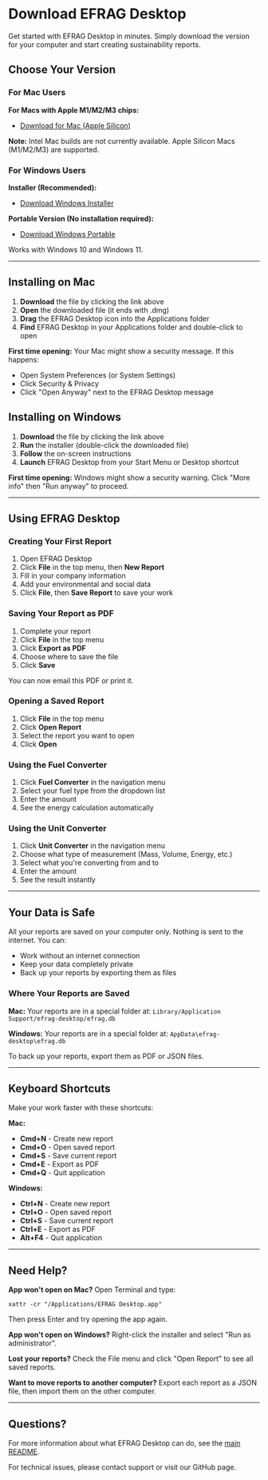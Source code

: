 # Download EFRAG Desktop

Get started with EFRAG Desktop in minutes. Simply download the version for your computer and start creating sustainability reports.

## Choose Your Version

### For Mac Users

**For Macs with Apple M1/M2/M3 chips:**
- [Download for Mac (Apple Silicon)](https://github.com/Anudeepreddynarala/EFRAG-Desktop/releases/latest/download/EFRAG-Desktop-1.0.0-arm64.dmg)

**Note:** Intel Mac builds are not currently available. Apple Silicon Macs (M1/M2/M3) are supported.

### For Windows Users

**Installer (Recommended):**
- [Download Windows Installer](https://github.com/Anudeepreddynarala/EFRAG-Desktop/releases/latest/download/EFRAG.Desktop.Setup.1.0.0.exe)

**Portable Version (No installation required):**
- [Download Windows Portable](https://github.com/Anudeepreddynarala/EFRAG-Desktop/releases/latest/download/EFRAG.Desktop.1.0.0.exe)

Works with Windows 10 and Windows 11.

---

## Installing on Mac

1. **Download** the file by clicking the link above
2. **Open** the downloaded file (it ends with .dmg)
3. **Drag** the EFRAG Desktop icon into the Applications folder
4. **Find** EFRAG Desktop in your Applications folder and double-click to open

**First time opening:** Your Mac might show a security message. If this happens:
- Open System Preferences (or System Settings)
- Click Security & Privacy
- Click "Open Anyway" next to the EFRAG Desktop message

## Installing on Windows

1. **Download** the file by clicking the link above
2. **Run** the installer (double-click the downloaded file)
3. **Follow** the on-screen instructions
4. **Launch** EFRAG Desktop from your Start Menu or Desktop shortcut

**First time opening:** Windows might show a security warning. Click "More info" then "Run anyway" to proceed.

---

## Using EFRAG Desktop

### Creating Your First Report

1. Open EFRAG Desktop
2. Click **File** in the top menu, then **New Report**
3. Fill in your company information
4. Add your environmental and social data
5. Click **File**, then **Save Report** to save your work

### Saving Your Report as PDF

1. Complete your report
2. Click **File** in the top menu
3. Click **Export as PDF**
4. Choose where to save the file
5. Click **Save**

You can now email this PDF or print it.

### Opening a Saved Report

1. Click **File** in the top menu
2. Click **Open Report**
3. Select the report you want to open
4. Click **Open**

### Using the Fuel Converter

1. Click **Fuel Converter** in the navigation menu
2. Select your fuel type from the dropdown list
3. Enter the amount
4. See the energy calculation automatically

### Using the Unit Converter

1. Click **Unit Converter** in the navigation menu
2. Choose what type of measurement (Mass, Volume, Energy, etc.)
3. Select what you're converting from and to
4. Enter the amount
5. See the result instantly

---

## Your Data is Safe

All your reports are saved on your computer only. Nothing is sent to the internet. You can:
- Work without an internet connection
- Keep your data completely private
- Back up your reports by exporting them as files

### Where Your Reports are Saved

**Mac:** Your reports are in a special folder at:
`Library/Application Support/efrag-desktop/efrag.db`

**Windows:** Your reports are in a special folder at:
`AppData\efrag-desktop\efrag.db`

To back up your reports, export them as PDF or JSON files.

---

## Keyboard Shortcuts

Make your work faster with these shortcuts:

**Mac:**
- **Cmd+N** - Create new report
- **Cmd+O** - Open saved report
- **Cmd+S** - Save current report
- **Cmd+E** - Export as PDF
- **Cmd+Q** - Quit application

**Windows:**
- **Ctrl+N** - Create new report
- **Ctrl+O** - Open saved report
- **Ctrl+S** - Save current report
- **Ctrl+E** - Export as PDF
- **Alt+F4** - Quit application

---

## Need Help?

**App won't open on Mac?**
Open Terminal and type:
```
xattr -cr "/Applications/EFRAG Desktop.app"
```
Then press Enter and try opening the app again.

**App won't open on Windows?**
Right-click the installer and select "Run as administrator".

**Lost your reports?**
Check the File menu and click "Open Report" to see all saved reports.

**Want to move reports to another computer?**
Export each report as a JSON file, then import them on the other computer.

---

## Questions?

For more information about what EFRAG Desktop can do, see the [main README](README.md).

For technical issues, please contact support or visit our GitHub page.
